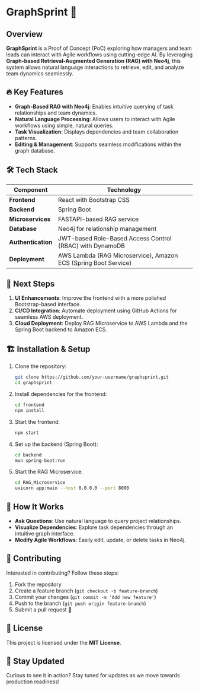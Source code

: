 # GraphSprint 🚀

## Overview
**GraphSprint** is a Proof of Concept (PoC) exploring how managers and team leads can interact with Agile workflows using cutting-edge AI. By leveraging **Graph-based Retrieval-Augmented Generation (RAG) with Neo4j**, this system allows natural language interactions to retrieve, edit, and analyze team dynamics seamlessly.

## 🔥 Key Features
- **Graph-Based RAG with Neo4j**: Enables intuitive querying of task relationships and team dynamics.
- **Natural Language Processing**: Allows users to interact with Agile workflows using simple, natural queries.
- **Task Visualization**: Displays dependencies and team collaboration patterns.
- **Editing & Management**: Supports seamless modifications within the graph database.

## 🛠 Tech Stack
| Component        | Technology |
|-----------------|------------|
| **Frontend**    | React with Bootstrap CSS |
| **Backend**     | Spring Boot |
| **Microservices** | FASTAPI-based RAG service |
| **Database**    | Neo4j for relationship management |
| **Authentication** | JWT-based Role-Based Access Control (RBAC) with DynamoDB |
| **Deployment**  | AWS Lambda (RAG Microservice), Amazon ECS (Spring Boot Service) |

## 🚀 Next Steps
1. **UI Enhancements**: Improve the frontend with a more polished Bootstrap-based interface.
2. **CI/CD Integration**: Automate deployment using GitHub Actions for seamless AWS deployment.
3. **Cloud Deployment**: Deploy RAG Microservice to AWS Lambda and the Spring Boot backend to Amazon ECS.


## 🏗 Installation & Setup
1. Clone the repository:
   ```sh
   git clone https://github.com/your-username/graphsprint.git
   cd graphsprint
   ```
2. Install dependencies for the frontend:
   ```sh
   cd frontend
   npm install
   ```
3. Start the frontend:
   ```sh
   npm start
   ```
4. Set up the backend (Spring Boot):
   ```sh
   cd backend
   mvn spring-boot:run
   ```
5. Start the RAG Microservice:
   ```sh
   cd RAG_Microservice
   uvicorn app:main --host 0.0.0.0 --port 8000
   ```

## 🎯 How It Works
- **Ask Questions**: Use natural language to query project relationships.
- **Visualize Dependencies**: Explore task dependencies through an intuitive graph interface.
- **Modify Agile Workflows**: Easily edit, update, or delete tasks in Neo4j.

## 📌 Contributing
Interested in contributing? Follow these steps:
1. Fork the repository
2. Create a feature branch (`git checkout -b feature-branch`)
3. Commit your changes (`git commit -m 'Add new feature'`)
4. Push to the branch (`git push origin feature-branch`)
5. Submit a pull request 🚀

## 📜 License
This project is licensed under the **MIT License**.

## 🔗 Stay Updated
Curious to see it in action? Stay tuned for updates as we move towards production readiness!


